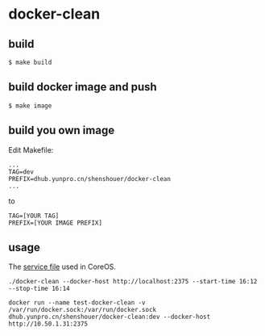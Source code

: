 # docker-clean

## build 

```
$ make build
```

## build docker image and push 

```
$ make image

```

## build you own image

Edit Makefile:
```
...
TAG=dev
PREFIX=dhub.yunpro.cn/shenshouer/docker-clean
...
```

to

```
TAG=[YOUR TAG]
PREFIX=[YOUR IMAGE PREFIX]
```

## usage

The [service file](docker-clean.service) used in CoreOS.

```
./docker-clean --docker-host http://localhost:2375 --start-time 16:12 --stop-time 16:14

docker run --name test-docker-clean -v /var/run/docker.sock:/var/run/docker.sock dhub.yunpro.cn/shenshouer/docker-clean:dev --docker-host http://10.50.1.31:2375
```